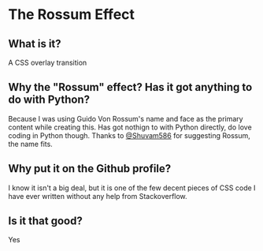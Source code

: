# The Rossum Effect

## What is it?
A CSS overlay transition

## Why the "Rossum" effect? Has it got anything to do with Python?
Because I was using Guido Von Rossum's name and face as the primary content while creating this. Has got nothign to with Python directly, do love coding in Python though. Thanks to <a href="https://github.com/Shuvam586">@Shuvam586</a> for suggesting Rossum, the name fits.

## Why put it on the Github profile?
I know it isn't a big deal, but it is one of the few decent pieces of CSS code I have ever written without any help from Stackoverflow.

## Is it that good?
Yes
